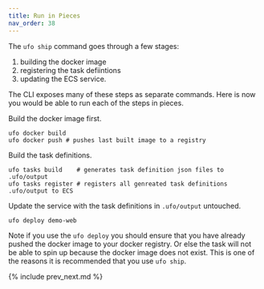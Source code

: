 ```yaml
---
title: Run in Pieces
nav_order: 38
---
```


The `ufo ship` command goes through a few stages:

1. building the docker image
2. registering the task defiintions
2. updating the ECS service.

The CLI exposes many of these steps as separate commands.  Here is now you would be able to run each of the steps in pieces.

Build the docker image first.

    ufo docker build
    ufo docker push # pushes last built image to a registry

Build the task definitions.

    ufo tasks build    # generates task definition json files to .ufo/output
    ufo tasks register # registers all genreated task definitions .ufo/output to ECS

Update the service with the task definitions in `.ufo/output` untouched.

    ufo deploy demo-web

Note if you use the `ufo deploy` you should ensure that you have already pushed the docker image to your docker registry.  Or else the task will not be able to spin up because the docker image does not exist.  This is one of the reasons it is recommended that you use `ufo ship`.

{% include prev_next.md %}